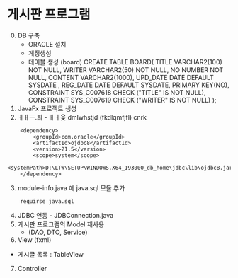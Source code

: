 # 게시판 프로그램
0. DB 구축
    - ORACLE 설치
    - 계정생성
    - 테이블 생성 (board)
    CREATE TABLE BOARD(
    TITLE VARCHAR2(100) NOT NULL,
    WRITER VARCHAR2(50) NOT NULL,
    NO NUMBER NOT NULL,
    CONTENT VARCHAR2(1000),
    UPD_DATE DATE DEFAULT SYSDATE
,
    REG_DATE DATE DEFAULT SYSDATE,
    PRIMARY KEY(NO),
    CONSTRAINT SYS_C007618 CHECK ("TITLE" IS NOT NULL),
    CONSTRAINT SYS_C007619 CHECK ("WRITER" IS NOT NULL)
);
1. JavaFx 프로젝트 생성
2. ㅔㅐㅡ.틔 - ㅐㅓ윷 dmlwhstjd (fkdlqmfjfl) cnrk

<!-- ojdbc driver -->
        <dependency>
            <groupId>com.oracle</groupId>
            <artifactId>ojdbc8</artifactId>
            <version>21.5</version>
            <scope>system</scope>
            <systemPath>D:\LTW\SETUP\WINDOWS.X64_193000_db_home\jdbc\lib\ojdbc8.jar</systemPath>
        </dependency>

3. module-info.java 에 java.sql 모듈 추가
```
    requirse java.sql
```

4. JDBC 연동 - JDBConnection.java
5. 게시판 프로그램의 Model 재사용
    - (DAO, DTO, Service)
6. View (fxml)
 - 게시글 목록 : TableView
 7. Controller